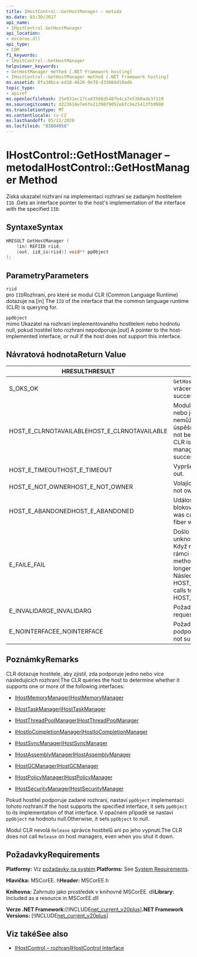 ```yaml
---
title: IHostControl::GetHostManager – metoda
ms.date: 03/30/2017
api_name:
- IHostControl.GetHostManager
api_location:
- mscoree.dll
api_type:
- COM
f1_keywords:
- IHostControl::GetHostManager
helpviewer_keywords:
- GetHostManager method [.NET Framework hosting]
- IHostControl::GetHostManager method [.NET Framework hosting]
ms.assetid: 0fa34bca-ed18-4626-9e78-d33684d18edb
topic_type:
- apiref
ms.openlocfilehash: 25e931ec17cad3508d548fb4ca7e53b0ade3f119
ms.sourcegitcommit: d223616e7e6fe2139079052e6fcbe25413fb9900
ms.translationtype: MT
ms.contentlocale: cs-CZ
ms.lasthandoff: 05/22/2020
ms.locfileid: "83804958"
---
```

# <a name="ihostcontrolgethostmanager-method"></a><span data-ttu-id="2ad06-102">IHostControl::GetHostManager – metoda</span><span class="sxs-lookup"><span data-stu-id="2ad06-102">IHostControl::GetHostManager Method</span></span>
<span data-ttu-id="2ad06-103">Získá ukazatel rozhraní na implementaci rozhraní se zadaným hostitelem `IID` .</span><span class="sxs-lookup"><span data-stu-id="2ad06-103">Gets an interface pointer to the host's implementation of the interface with the specified `IID`.</span></span>  
  
## <a name="syntax"></a><span data-ttu-id="2ad06-104">Syntaxe</span><span class="sxs-lookup"><span data-stu-id="2ad06-104">Syntax</span></span>  
  
```cpp  
HRESULT GetHostManager (  
    [in] REFIID riid,  
    [out, iid_is(riid)] void** ppObject  
);  
```  
  
## <a name="parameters"></a><span data-ttu-id="2ad06-105">Parametry</span><span class="sxs-lookup"><span data-stu-id="2ad06-105">Parameters</span></span>  
 `riid`  
 <span data-ttu-id="2ad06-106">pro `IID`Rozhraní, pro které se modul CLR (Common Language Runtime) dotazuje na.</span><span class="sxs-lookup"><span data-stu-id="2ad06-106">[in] The `IID` of the interface that the common language runtime (CLR) is querying for.</span></span>  
  
 `ppObject`  
 <span data-ttu-id="2ad06-107">mimo Ukazatel na rozhraní implementovaného hostitelem nebo hodnotu null, pokud hostitel toto rozhraní nepodporuje.</span><span class="sxs-lookup"><span data-stu-id="2ad06-107">[out] A pointer to the host-implemented interface, or null if the host does not support this interface.</span></span>  
  
## <a name="return-value"></a><span data-ttu-id="2ad06-108">Návratová hodnota</span><span class="sxs-lookup"><span data-stu-id="2ad06-108">Return Value</span></span>  
  
|<span data-ttu-id="2ad06-109">HRESULT</span><span class="sxs-lookup"><span data-stu-id="2ad06-109">HRESULT</span></span>|<span data-ttu-id="2ad06-110">Popis</span><span class="sxs-lookup"><span data-stu-id="2ad06-110">Description</span></span>|  
|-------------|-----------------|  
|<span data-ttu-id="2ad06-111">S_OK</span><span class="sxs-lookup"><span data-stu-id="2ad06-111">S_OK</span></span>|<span data-ttu-id="2ad06-112">`GetHostManager`úspěšně vráceno.</span><span class="sxs-lookup"><span data-stu-id="2ad06-112">`GetHostManager` returned successfully.</span></span>|  
|<span data-ttu-id="2ad06-113">HOST_E_CLRNOTAVAILABLE</span><span class="sxs-lookup"><span data-stu-id="2ad06-113">HOST_E_CLRNOTAVAILABLE</span></span>|<span data-ttu-id="2ad06-114">Modul CLR nebyl načten do procesu, nebo je modul CLR ve stavu, ve kterém nemůže spustit spravovaný kód nebo úspěšně zpracovat volání.</span><span class="sxs-lookup"><span data-stu-id="2ad06-114">The CLR has not been loaded into a process, or the CLR is in a state in which it cannot run managed code or process the call successfully.</span></span>|  
|<span data-ttu-id="2ad06-115">HOST_E_TIMEOUT</span><span class="sxs-lookup"><span data-stu-id="2ad06-115">HOST_E_TIMEOUT</span></span>|<span data-ttu-id="2ad06-116">Vypršel časový limit volání.</span><span class="sxs-lookup"><span data-stu-id="2ad06-116">The call timed out.</span></span>|  
|<span data-ttu-id="2ad06-117">HOST_E_NOT_OWNER</span><span class="sxs-lookup"><span data-stu-id="2ad06-117">HOST_E_NOT_OWNER</span></span>|<span data-ttu-id="2ad06-118">Volající nevlastní zámek.</span><span class="sxs-lookup"><span data-stu-id="2ad06-118">The caller does not own the lock.</span></span>|  
|<span data-ttu-id="2ad06-119">HOST_E_ABANDONED</span><span class="sxs-lookup"><span data-stu-id="2ad06-119">HOST_E_ABANDONED</span></span>|<span data-ttu-id="2ad06-120">Událost byla zrušena při čekání na blokované vlákno nebo vlákna.</span><span class="sxs-lookup"><span data-stu-id="2ad06-120">An event was canceled while a blocked thread or fiber was waiting on it.</span></span>|  
|<span data-ttu-id="2ad06-121">E_FAIL</span><span class="sxs-lookup"><span data-stu-id="2ad06-121">E_FAIL</span></span>|<span data-ttu-id="2ad06-122">Došlo k neznámé chybě závažnosti.</span><span class="sxs-lookup"><span data-stu-id="2ad06-122">An unknown catastrophic failure occurred.</span></span> <span data-ttu-id="2ad06-123">Když metoda vrátí E_FAIL, CLR již není v rámci procesu použitelný.</span><span class="sxs-lookup"><span data-stu-id="2ad06-123">When a method returns E_FAIL, the CLR is no longer usable within the process.</span></span> <span data-ttu-id="2ad06-124">Následná volání metod hostování vrací HOST_E_CLRNOTAVAILABLE.</span><span class="sxs-lookup"><span data-stu-id="2ad06-124">Subsequent calls to hosting methods return HOST_E_CLRNOTAVAILABLE.</span></span>|  
|<span data-ttu-id="2ad06-125">E_INVALIDARG</span><span class="sxs-lookup"><span data-stu-id="2ad06-125">E_INVALIDARG</span></span>|<span data-ttu-id="2ad06-126">Požadovaná `IID` není platná.</span><span class="sxs-lookup"><span data-stu-id="2ad06-126">The requested `IID` is not valid.</span></span>|  
|<span data-ttu-id="2ad06-127">E_NOINTERFACE</span><span class="sxs-lookup"><span data-stu-id="2ad06-127">E_NOINTERFACE</span></span>|<span data-ttu-id="2ad06-128">Požadované rozhraní není podporováno.</span><span class="sxs-lookup"><span data-stu-id="2ad06-128">The requested interface is not supported.</span></span>|  
  
## <a name="remarks"></a><span data-ttu-id="2ad06-129">Poznámky</span><span class="sxs-lookup"><span data-stu-id="2ad06-129">Remarks</span></span>  
 <span data-ttu-id="2ad06-130">CLR dotazuje hostitele, aby zjistil, zda podporuje jedno nebo více následujících rozhraní:</span><span class="sxs-lookup"><span data-stu-id="2ad06-130">The CLR queries the host to determine whether it supports one or more of the following interfaces:</span></span>  
  
- [<span data-ttu-id="2ad06-131">IHostMemoryManager</span><span class="sxs-lookup"><span data-stu-id="2ad06-131">IHostMemoryManager</span></span>](ihostmemorymanager-interface.md)  
  
- [<span data-ttu-id="2ad06-132">IHostTaskManager</span><span class="sxs-lookup"><span data-stu-id="2ad06-132">IHostTaskManager</span></span>](ihosttaskmanager-interface.md)  
  
- [<span data-ttu-id="2ad06-133">IHostThreadPoolManager</span><span class="sxs-lookup"><span data-stu-id="2ad06-133">IHostThreadPoolManager</span></span>](ihostthreadpoolmanager-interface.md)  
  
- [<span data-ttu-id="2ad06-134">IHostIoCompletionManager</span><span class="sxs-lookup"><span data-stu-id="2ad06-134">IHostIoCompletionManager</span></span>](ihostiocompletionmanager-interface.md)  
  
- [<span data-ttu-id="2ad06-135">IHostSyncManager</span><span class="sxs-lookup"><span data-stu-id="2ad06-135">IHostSyncManager</span></span>](ihostsyncmanager-interface.md)  
  
- [<span data-ttu-id="2ad06-136">IHostAssemblyManager</span><span class="sxs-lookup"><span data-stu-id="2ad06-136">IHostAssemblyManager</span></span>](ihostassemblymanager-interface.md)  
  
- [<span data-ttu-id="2ad06-137">IHostGCManager</span><span class="sxs-lookup"><span data-stu-id="2ad06-137">IHostGCManager</span></span>](ihostgcmanager-interface.md)  
  
- [<span data-ttu-id="2ad06-138">IHostPolicyManager</span><span class="sxs-lookup"><span data-stu-id="2ad06-138">IHostPolicyManager</span></span>](ihostpolicymanager-interface.md)  
  
- [<span data-ttu-id="2ad06-139">IHostSecurityManager</span><span class="sxs-lookup"><span data-stu-id="2ad06-139">IHostSecurityManager</span></span>](ihostsecuritymanager-interface.md)  
  
 <span data-ttu-id="2ad06-140">Pokud hostitel podporuje zadané rozhraní, nastaví `ppObject` implementaci tohoto rozhraní.</span><span class="sxs-lookup"><span data-stu-id="2ad06-140">If the host supports the specified interface, it sets `ppObject` to its implementation of that interface.</span></span> <span data-ttu-id="2ad06-141">V opačném případě se nastaví `ppObject` na hodnotu null.</span><span class="sxs-lookup"><span data-stu-id="2ad06-141">Otherwise, it sets `ppObject` to null.</span></span>  
  
 <span data-ttu-id="2ad06-142">Modul CLR nevolá `Release` správce hostitelů ani po jeho vypnutí.</span><span class="sxs-lookup"><span data-stu-id="2ad06-142">The CLR does not call `Release` on host managers, even when you shut it down.</span></span>  
  
## <a name="requirements"></a><span data-ttu-id="2ad06-143">Požadavky</span><span class="sxs-lookup"><span data-stu-id="2ad06-143">Requirements</span></span>  
 <span data-ttu-id="2ad06-144">**Platformy:** Viz [požadavky na systém](../../get-started/system-requirements.md).</span><span class="sxs-lookup"><span data-stu-id="2ad06-144">**Platforms:** See [System Requirements](../../get-started/system-requirements.md).</span></span>  
  
 <span data-ttu-id="2ad06-145">**Hlavička:** MSCorEE. h</span><span class="sxs-lookup"><span data-stu-id="2ad06-145">**Header:** MSCorEE.h</span></span>  
  
 <span data-ttu-id="2ad06-146">**Knihovna:** Zahrnuto jako prostředek v knihovně MSCorEE. dll</span><span class="sxs-lookup"><span data-stu-id="2ad06-146">**Library:** Included as a resource in MSCorEE.dll</span></span>  
  
 <span data-ttu-id="2ad06-147">**Verze .NET Framework:**[!INCLUDE[net_current_v20plus](../../../../includes/net-current-v20plus-md.md)]</span><span class="sxs-lookup"><span data-stu-id="2ad06-147">**.NET Framework Versions:** [!INCLUDE[net_current_v20plus](../../../../includes/net-current-v20plus-md.md)]</span></span>  
  
## <a name="see-also"></a><span data-ttu-id="2ad06-148">Viz také</span><span class="sxs-lookup"><span data-stu-id="2ad06-148">See also</span></span>

- [<span data-ttu-id="2ad06-149">IHostControl – rozhraní</span><span class="sxs-lookup"><span data-stu-id="2ad06-149">IHostControl Interface</span></span>](ihostcontrol-interface.md)
